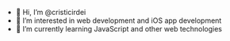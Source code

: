 - 👋 Hi, I’m @cristicirdei
- 👀 I’m interested in web development and iOS app development 
- 🌱 I’m currently learning JavaScript and other web technologies

<!---
cristicirdei/cristicirdei is a ✨ special ✨ repository because its `README.md` (this file) appears on your GitHub profile.
You can click the Preview link to take a look at your changes.
--->
